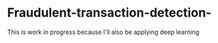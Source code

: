 # Fraudulent-transaction-detection-
This is work in  progress because I'll also be applying deep learning
